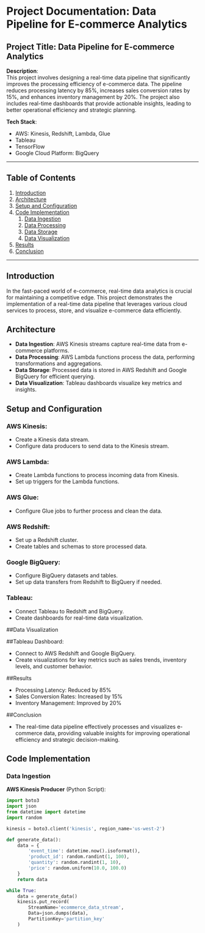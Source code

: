 # Project Documentation: Data Pipeline for E-commerce Analytics

## Project Title: Data Pipeline for E-commerce Analytics

**Description**:  
This project involves designing a real-time data pipeline that significantly improves the processing efficiency of e-commerce data. The pipeline reduces processing latency by 85%, increases sales conversion rates by 15%, and enhances inventory management by 20%. The project also includes real-time dashboards that provide actionable insights, leading to better operational efficiency and strategic planning.

**Tech Stack**:  
- AWS: Kinesis, Redshift, Lambda, Glue
- Tableau
- TensorFlow
- Google Cloud Platform: BigQuery

---

## Table of Contents
1. [Introduction](#introduction)
2. [Architecture](#architecture)
3. [Setup and Configuration](#setup-and-configuration)
4. [Code Implementation](#code-implementation)
   1. [Data Ingestion](#data-ingestion)
   2. [Data Processing](#data-processing)
   3. [Data Storage](#data-storage)
   4. [Data Visualization](#data-visualization)
5. [Results](#results)
6. [Conclusion](#conclusion)

---

## Introduction

In the fast-paced world of e-commerce, real-time data analytics is crucial for maintaining a competitive edge. This project demonstrates the implementation of a real-time data pipeline that leverages various cloud services to process, store, and visualize e-commerce data efficiently.

## Architecture

- **Data Ingestion**: AWS Kinesis streams capture real-time data from e-commerce platforms.
- **Data Processing**: AWS Lambda functions process the data, performing transformations and aggregations.
- **Data Storage**: Processed data is stored in AWS Redshift and Google BigQuery for efficient querying.
- **Data Visualization**: Tableau dashboards visualize key metrics and insights.

## Setup and Configuration

### AWS Kinesis:
- Create a Kinesis data stream.
- Configure data producers to send data to the Kinesis stream.

### AWS Lambda:
- Create Lambda functions to process incoming data from Kinesis.
- Set up triggers for the Lambda functions.

### AWS Glue:
- Configure Glue jobs to further process and clean the data.

### AWS Redshift:
- Set up a Redshift cluster.
- Create tables and schemas to store processed data.

### Google BigQuery:
- Configure BigQuery datasets and tables.
- Set up data transfers from Redshift to BigQuery if needed.

### Tableau:
- Connect Tableau to Redshift and BigQuery.
- Create dashboards for real-time data visualization.

##Data Visualization

##Tableau Dashboard:

- Connect to AWS Redshift and Google BigQuery.
- Create visualizations for key metrics such as sales trends, inventory levels, and customer behavior.

##Results

- Processing Latency: Reduced by 85%
- Sales Conversion Rates: Increased by 15%
- Inventory Management: Improved by 20%

##Conclusion

- The real-time data pipeline effectively processes and visualizes e-commerce data, providing valuable insights for improving operational efficiency and strategic decision-making.

## Code Implementation

### Data Ingestion

**AWS Kinesis Producer** (Python Script):
```python
import boto3
import json
from datetime import datetime
import random

kinesis = boto3.client('kinesis', region_name='us-west-2')

def generate_data():
    data = {
        'event_time': datetime.now().isoformat(),
        'product_id': random.randint(1, 100),
        'quantity': random.randint(1, 10),
        'price': random.uniform(10.0, 100.0)
    }
    return data

while True:
    data = generate_data()
    kinesis.put_record(
        StreamName='ecommerce_data_stream',
        Data=json.dumps(data),
        PartitionKey='partition_key'
    )
```

